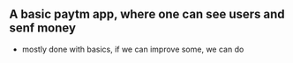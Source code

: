 ## A basic paytm app, where one can see users and senf money

- mostly done with basics, if we can improve some, we can do
